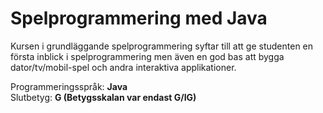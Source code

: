 # Spelprogrammering med Java

Kursen i grundläggande spelprogrammering syftar till att ge studenten en första inblick i spelprogrammering men även en god bas att bygga dator/tv/mobil-spel och andra interaktiva applikationer.

Programmeringsspråk: <b>Java</b><br>
Slutbetyg: <b>G (Betygsskalan var endast G/IG)</b>
